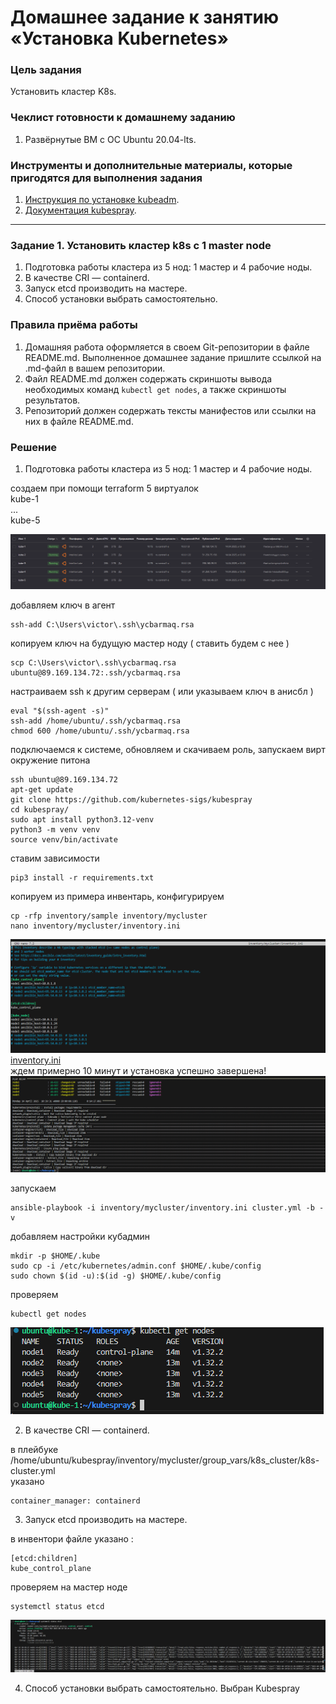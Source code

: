# Домашнее задание к занятию «Установка Kubernetes»

### Цель задания

Установить кластер K8s.

### Чеклист готовности к домашнему заданию

1. Развёрнутые ВМ с ОС Ubuntu 20.04-lts.


### Инструменты и дополнительные материалы, которые пригодятся для выполнения задания

1. [Инструкция по установке kubeadm](https://kubernetes.io/docs/setup/production-environment/tools/kubeadm/create-cluster-kubeadm/).
2. [Документация kubespray](https://kubespray.io/).

-----

### Задание 1. Установить кластер k8s с 1 master node

1. Подготовка работы кластера из 5 нод: 1 мастер и 4 рабочие ноды.
2. В качестве CRI — containerd.
3. Запуск etcd производить на мастере.
4. Способ установки выбрать самостоятельно.

### Правила приёма работы

1. Домашняя работа оформляется в своем Git-репозитории в файле README.md. Выполненное домашнее задание пришлите ссылкой на .md-файл в вашем репозитории.
2. Файл README.md должен содержать скриншоты вывода необходимых команд `kubectl get nodes`, а также скриншоты результатов.
3. Репозиторий должен содержать тексты манифестов или ссылки на них в файле README.md.


### Решение

1. Подготовка работы кластера из 5 нод: 1 мастер и 4 рабочие ноды.

создаем при помощи terraform 5 виртуалок    
kube-1  
...  
kube-5 

![результат](./images/1-1.png)  

добавляем ключ в агент 
```
ssh-add C:\Users\victor\.ssh\ycbarmaq.rsa  
```

копируем ключ на будущую мастер ноду ( ставить будем с нее ) 
```
scp C:\Users\victor\.ssh\ycbarmaq.rsa ubuntu@89.169.134.72:.ssh/ycbarmaq.rsa  
```

настраиваем ssh к другим серверам ( или указываем ключ в анисбл )  
```
eval "$(ssh-agent -s)"  
ssh-add /home/ubuntu/.ssh/ycbarmaq.rsa  
chmod 600 /home/ubuntu/.ssh/ycbarmaq.rsa  
```

подключаемся к системе, обновляем и скачиваем роль, запускаем вирт окружение питона
```
ssh ubuntu@89.169.134.72  
apt-get update   
git clone https://github.com/kubernetes-sigs/kubespray  
cd kubespray/  
sudo apt install python3.12-venv 
python3 -m venv venv  
source venv/bin/activate  
```

ставим зависимости  
```
pip3 install -r requirements.txt  
```

копируем из примера инвентарь, конфигурируем  
```
cp -rfp inventory/sample inventory/mycluster
nano inventory/mycluster/inventory.ini
```
![результат](./images/1-2.png)  
[inventory.ini](./files/inventory.ini)  
ждем примерно 10 минут и установка успешно завершена!   
![результат](./images/1-3.png)  

запускаем  
```
ansible-playbook -i inventory/mycluster/inventory.ini cluster.yml -b -v  
```

добавляем настройки кубадмин  
```
mkdir -p $HOME/.kube
sudo cp -i /etc/kubernetes/admin.conf $HOME/.kube/config
sudo chown $(id -u):$(id -g) $HOME/.kube/config
```


проверяем  
```
kubectl get nodes
```

![результат](./images/1-4.png)  


2. В качестве CRI — containerd.  

в плейбуке  
/home/ubuntu/kubespray/inventory/mycluster/group_vars/k8s_cluster/k8s-cluster.yml  
указано  
```
container_manager: containerd  
```
3. Запуск etcd производить на мастере.  

в инвентори файле указано :  
```
[etcd:children]
kube_control_plane
```

проверяем на мастер ноде  
```
systemctl status etcd
```

![результат](./images/1-5.png)  

4. Способ установки выбрать самостоятельно.
Выбран Kubespray